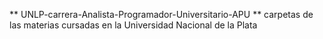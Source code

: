 ** UNLP-carrera-Analista-Programador-Universitario-APU **
carpetas de las materias cursadas en la Universidad Nacional de la Plata

